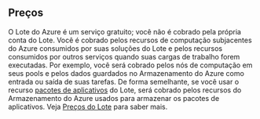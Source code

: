 ## <a name="pricing"></a>Preços

O Lote do Azure é um serviço gratuito; você não é cobrado pela própria conta do Lote. Você é cobrado pelos recursos de computação subjacentes do Azure consumidos por suas soluções do Lote e pelos recursos consumidos por outros serviços quando suas cargas de trabalho forem executadas. Por exemplo, você será cobrado pelos nós de computação em seus pools e pelos dados guardados no Armazenamento do Azure como entrada ou saída de suas tarefas. De forma semelhante, se você usar o recurso [pacotes de aplicativos](../articles/batch/batch-application-packages.md) do Lote, será cobrado pelos recursos do Armazenamento do Azure usados para armazenar os pacotes de aplicativos. Veja [Preços do Lote](https://azure.microsoft.com/pricing/details/batch/) para saber mais.
